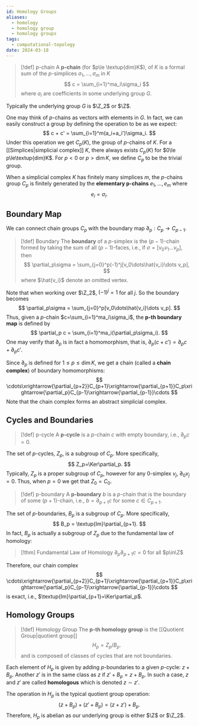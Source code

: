 ```yaml
---
id: Homology Groups
aliases:
  - homology
  - homology group
  - homology groups
tags:
  - computational-topology
date: 2024-03-18
---
```


> [!def] p-chain
> A **p-chain** (for $p\le \textup{dim}K$), of $K$ is a formal sum of the $p$-simplices $\sigma_1,\dots,\sigma_m$ in $K$
> $$
>  c = \sum_{i=1}^ma_i\sigma_i
> $$
> where $a_i$ are coefficients in some underlying group $G$.

Typically the underlying group $G$ is $\Z_2$ or $\Z$.

One may think of $p$-chains as vectors with elements in $G$. In fact, we can easily construct a group by defining the operation to be as we expect:
$$
	c + c' = \sum_{i=1}^m(a_i+a_i')\sigma_i.
$$
Under this operation we get $C_p(K)$,  the group of $p$-chains of $K$. For a [[Simplices|simplicial complex]] $K$, there always exists $C_p(K)$ for $0\le p\le\textup{dim}K$. For $p<0$ or $p>\dim K$, we define $C_p$ to be the trivial group.

When a simplicial complex $K$ has finitely many simplices $m$, the $p$-chains group $C_p$ is finitely generated by the **elementary p-chains** $e_1,\dots,e_m$ where
$$
	e_i = \sigma_i.
$$

## Boundary Map
We can connect chain groups $C_p$ with the boundary map $\partial_p:C_p\rightarrow C_{p-1}$.

> [!def] Boundary
> The **boundary** of a $p$-simplex is the $(p-1)$-chain formed by taking the sum of all $(p-1)$-faces, i.e., if $\sigma=[v_0v_1\dots v_p]$, then
> $$
> \partial_p\sigma = \sum_{j=0}^p(-1)^j[v_0\dots\hat{v_i}\dots v_p],
> $$
> where $\hat{v_i}$ denote an omitted vertex.

Note that when working over $\Z_2$, $(-1)^j=1$ for all $j$. So the boundary becomes
$$
	\partial_p\sigma = \sum_{j=0}^p[v_0\dots\hat{v_i}\dots v_p].
$$
Thus, given a $p$-chain $c=\sum_{i=1}^ma_i\sigma_i$, the **p-th boundary map** is defined by 
$$
	\partial_p c = \sum_{i=1}^ma_i(\partial_p\sigma_i).
$$
One may verify that $\partial_p$ is in fact a homomorphism, that is, $\partial_p(c+c')=\partial_pc +\partial_p c'$.

Since $\partial_p$ is defined for $1\le p\le\dim K$,  we get a chain (called a **chain complex**) of boundary homomorphisms:
$$
\cdots\xrightarrow{\partial_{p+2}}C_{p+1}\xrightarrow{\partial_{p+1}}C_p\xrightarrow{\partial_p}C_{p-1}\xrightarrow{\partial_{p-1}}\cdots
$$
Note that the chain complex forms an abstract simplicial complex.

## Cycles and Boundaries
> [!def] p-cycle
> A **p-cycle** is a $p$-chain $c$ with empty boundary, i.e., $\partial_pc=0$.

The set of $p$-cycles, $Z_p$, is a subgroup of $C_p$. More specifically, 
$$
	Z_p=\Ker\partial_p.
$$
Typically, $Z_p$ is a proper subgroup of $C_p$, however for any 0-simplex $v_j$, $\partial_0 v_j=0$. Thus, when $p=0$ we get that $Z_0=C_0$.

> [!def] p-boundary
> A **p-boundary** $b$ is a $p$-chain that is the boundary of some $(p+1)$-chain, i.e., $b=\partial_{p+1}c$ for some $c\in C_{p+1}$. 

The set of $p$-boundaries, $B_p$ is a subgroup of $C_p$. More specifically,
$$
	B_p = \textup{Im}\partial_{p+1}.
$$
In fact, $B_p$ is actually a subgroup of $Z_p$ due to the fundamental law of homology:

> [!thm] Fundamental Law of Homology
> $\partial_p\partial_{p+1}c=0$ for all $p\in\Z$

Therefore, our chain complex
$$
\cdots\xrightarrow{\partial_{p+2}}C_{p+1}\xrightarrow{\partial_{p+1}}C_p\xrightarrow{\partial_p}C_{p-1}\xrightarrow{\partial_{p-1}}\cdots
$$
is exact, i.e., $\textup{Im}\partial_{p+1}=\Ker\partial_p$.

## Homology Groups

> [!def] Homology Group
> The **p-th homology group** is the [[Quotient Group|quotient group]] 
> $$
> 	H_p = Z_p/B_p.
> $$
> and is composed of classes of cycles that are not boundaries.

Each element of $H_p$ is given by adding $p$-boundaries to a given $p$-cycle: $z+B_p$. Another $z'$ is in the same class as $z$ if $z'+B_p = z+B_p$. In such a case, $z$ and $z'$ are called **homologous** which is denoted $z\sim z'$.

The operation in $H_p$ is the typical quotient group operation:
$$
	(z + B_p) + (z' + B_p) = (z+z') + B_p.
$$
Therefore, $H_p$ is abelian as our underlying group is either $\Z$ or $\Z_2$.
